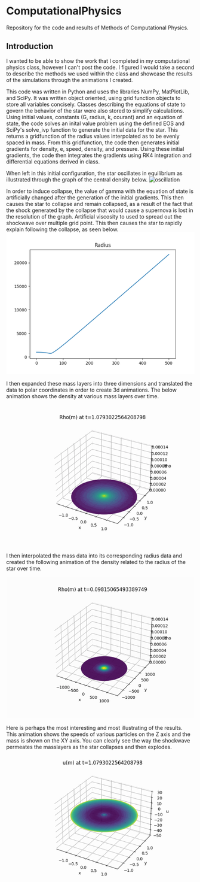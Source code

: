 # ComputationalPhysics
Repository for the code and results of Methods of Computational Physics.

## Introduction

I wanted to be able to show the work that I completed in my computational physics class, however I can't post the code. I figured I would take a second to describe the methods we used within the class and showcase the results of the simulations through the animations I created.

This code was written in Python and uses the libraries NumPy, MatPlotLib, and SciPy. It was written object oriented, using grid function objects to store all variables concisely. Classes describing the equations of state to govern the behavior of the star were also stored to simplify calculations. Using initial values, constants (G, radius, k, courant) and an equation of state, the code solves an inital value problem using the defined EOS and SciPy's solve_ivp function to generate the initial data for the star. This returns a gridfunction of the radius values interpolated as to be evenly spaced in mass. From this gridfunction, the code then generates initial gradients for density, e, speed, density, and pressure. Using these initial gradients, the code then integrates the gradients using RK4 integration and differential equations derived in class. 

When left in this initial configuration, the star oscillates in equilibrium as illustrated through the graph of the central density below.
![oscillation](oscillation.jpeg)

In order to induce collapse, the value of gamma with the equation of state is artificially changed after the generation of the initial gradients. This then causes the star to collapse and remain collapsed, as a result of the fact that the shock generated by the collapse that would cause a supernova is lost in the resolution of the graph. Artificial viscosity to used to spread out the shockwave over multiple grid point. This then causes the star to rapidly explain following the collapse, as seen below.
![radius](Radius512.png)

I then expanded these mass layers into three dimensions and translated the data to polar coordinates in order to create 3d animations. The below animation shows the density at various mass layers over time.

![density_m](rho_m.gif)

I then interpolated the mass data into its corresponding radius data and created the following animation of the density related to the radius of the star over time.

![density_r](rho_r.gif)

Here is perhaps the most interesting and most illustrating of the results. This animation shows the speeds of various particles on the Z axis and the mass is shown on the XY axis. You can clearly see the way the shockwave permeates the masslayers as the star collapses and then explodes.
![u_m](u_m.gif)
